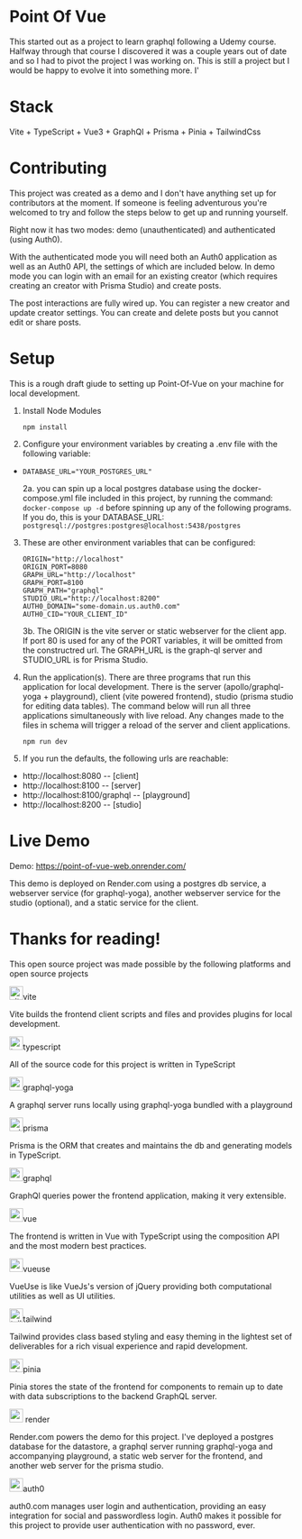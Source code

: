 # Point Of Vue

This started out as a project to learn graphql following a Udemy course. Halfway through that 
course I discovered it was a couple years out of date and so I had to pivot the project I was 
working on. This is still a project but I would be happy to evolve it into something more. I'

# Stack

Vite + TypeScript + Vue3 + GraphQl + Prisma + Pinia + TailwindCss

# Contributing

This project was created as a demo and I don't have anything set up for 
contributors at the moment. If someone is feeling adventurous you're welcomed to try and follow the steps below to get up and running yourself.

Right now it has two modes: demo (unauthenticated) and authenticated (using Auth0).

With the authenticated mode you will need both an Auth0 application as well as an Auth0 API, the settings of which are included below. In demo mode you can login with an email for an existing creator (which requires creating an creator with Prisma Studio) and create posts. 

The post interactions are fully wired up. You can register a new creator and update creator settings. You can create and delete posts but you cannot edit or share posts.

# Setup

This is a rough draft giude to setting up Point-Of-Vue on your machine for local development.

1. Install Node Modules

    ```
    npm install
    ```

2. Configure your environment variables by creating a .env file with the following variable:
- `DATABASE_URL="YOUR_POSTGRES_URL"`

    2a. you can spin up a local postgres database using the docker-compose.yml file included in this project, by running the command: `docker-compose up -d` before spinning up any of the following programs. If you do, this is your DATABASE_URL: `postgresql://postgres:postgres@localhost:5438/postgres`

3. These are other environment variables that can be configured:
    ```
    ORIGIN="http://localhost"
    ORIGIN_PORT=8080
    GRAPH_URL="http://localhost"
    GRAPH_PORT=8100
    GRAPH_PATH="graphql"
    STUDIO_URL="http://localhost:8200"
    AUTH0_DOMAIN="some-domain.us.auth0.com"
    AUTH0_CID="YOUR_CLIENT_ID"
    ```

    3b. The ORIGIN is the vite server or static webserver for the client app. If port 80 is used for any of the PORT variables, it will be omitted from the constructred url. The GRAPH_URL is the graph-ql server and STUDIO_URL is for Prisma Studio.

4. Run the application(s). There are three programs that run this application for local development. There is the server (apollo/graphql-yoga + playground), client (vite powered frontend), studio (prisma studio for editing data tables). The command below will run all three applications simultaneously with live reload. Any changes made to the files in schema will trigger a reload of the server and client applications.

    ```
    npm run dev
    ```

5. If you run the defaults, the following urls are reachable:
- http://localhost:8080          -- [client]
- http://localhost:8100          -- [server]
- http://localhost:8100/graphql  -- [playground]
- http://localhost:8200          -- [studio]

# Live Demo

Demo: https://point-of-vue-web.onrender.com/

This demo is deployed on Render.com using a postgres db service, a webserver service (for graphql-yoga), another webserver service for the studio (optional), and a static service for the client.

# Thanks for reading!

This open source project was made possible by the following platforms and open source projects

<div>
    <div>
        <img
          src="https://point-of-vue-web.onrender.com/img/vite.svg"
          alt="vite logo"
          width="24"
          height="24"
          /><span>vite</span>
      <p>
        Vite builds the frontend client scripts and files and provides plugins for local development.
      </p>
    </div>
    <div>
        <img
          src="https://point-of-vue-web.onrender.com/img/typescript.svg"
          alt="typescript logo"
          width="24"
          height="24"
          /><span>typescript</span>
      <p>All of the source code for this project is written in TypeScript</p>
    </div>
    <div>
        <img
          src="https://point-of-vue-web.onrender.com/img/graphql-yoga.svg"
          width="24"
          height="24"
          alt="graphql-yoga logo"
        /><span>graphql-yoga</span>
      <p>A graphql server runs locally using graphql-yoga bundled with a playground</p>
    </div>
    <div>
        <img
          src="https://point-of-vue-web.onrender.com/img/prisma.png"
          width="24"
          height="24"
          alt="prisma logo"
        /><span>prisma</span>
      <p>
        Prisma is the ORM that creates and maintains the db and generating models in TypeScript.
      </p>
    </div>
    <div>
        <img
          src="https://point-of-vue-web.onrender.com/img/GraphQL_Logo.svg"
          width="24"
          height="24"
        /><span>graphql</span>
      <p>GraphQl queries power the frontend application, making it very extensible.</p>
    </div>
    <div>
        <img
          src="https://point-of-vue-web.onrender.com/img/vue.svg"
          width="24"
          height="24"
          alt="vue logo"
        /><span>vue</span>
      <p>
        The frontend is written in Vue with TypeScript using the composition API and the most modern
        best practices.
      </p>
    </div>
    <div>
        <img
          src="https://point-of-vue-web.onrender.com/img/vueuse-icon.svg"
          width="24"
          height="24"
        /><span>vueuse</span>
      <p>
        VueUse is like VueJs's version of jQuery providing both computational utilities as well as
        UI utilities.
      </p>
    </div>
    <div>
        <img
          src="https://point-of-vue-web.onrender.com/img/Tailwind_CSS_Logo.svg"
          width="24"
          height="24"
          alt="tailwind logo"
        /><span>tailwind</span>
      <p>
         Tailwind provides class based styling and easy theming in the lightest set of deliverables for a rich visual experience and rapid development.
      </p>
    </div>
    <div>
        <img
          src="https://point-of-vue-web.onrender.com/img/pinia-logo.svg"
          width="24"
          height="24"
          alt="pinia logo"
        /><span>pinia</span>
      <p>
        Pinia stores the state of the frontend for components to remain up to date with data
        subscriptions to the backend GraphQL server.
      </p>
    </div>
    <div>
        <img
          src="https://point-of-vue-web.onrender.com/img/render-com-logo.png"
          width="24"
          height="24"
          alt="render logo"
        />
      <span>render</span>
      <p>
        Render.com powers the demo for this project. I've deployed a postgres database for the
        datastore, a graphql server running graphql-yoga and accompanying playground, a static web
        server for the frontend, and another web server for the prisma studio.
      </p>
    </div>
    <div>
        <img
          src="https://point-of-vue-web.onrender.com/img/auth0-logo.svg"
          width="24"
          height="24"
          alt="auth0 logo"
        /><span>auth0</span>
      <p>
        auth0.com manages user login and authentication, providing an easy integration for social
        and passwordless login. Auth0 makes it possible for this project to provide user
        authentication with no password, ever.
      </p>
    </div>
  </div>
